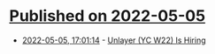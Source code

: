 # [Published on 2022-05-05](index.md)

* [2022-05-05, 17:01:14](https://news.ycombinator.com/item?id=31275856) - [Unlayer (YC W22) Is Hiring](https://www.ycombinator.com/companies/unlayer/jobs/42GufCM-product-designer)
